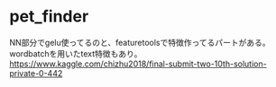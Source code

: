 # pet_finder
NN部分でgelu使ってるのと、featuretoolsで特徴作ってるパートがある。wordbatchを用いたtext特徴もあり。
https://www.kaggle.com/chizhu2018/final-submit-two-10th-solution-private-0-442

